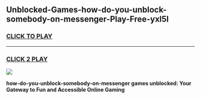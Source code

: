 
## Unblocked-Games-how-do-you-unblock-somebody-on-messenger-Play-Free-yxl5l
<h3>
<a href="https://premium76.site?title=how-do-you-unblock-somebody-on-messenger&ref=10A">CLICK TO PLAY</a></h3>
<hr>

<h3>
<a href="https://premium76.site?title=how-do-you-unblock-somebody-on-messenger&ref=10A">CLICK 2 PLAY</a>
  
</h3>

<a href="https://premium76.site?title=how-do-you-unblock-somebody-on-messenger&ref=10A"><img src="https://clearcache.store/games.png"></a>


**how-do-you-unblock-somebody-on-messenger games unblocked: Your Gateway to Fun and Accessible Online Gaming**
